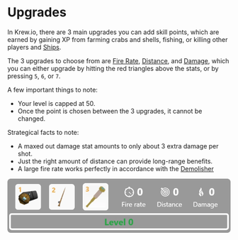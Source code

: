 # Upgrades

In Krew.io, there are 3 main upgrades you can add skill points, which are earned by gaining XP from farming crabs and shells, fishing, or killing other players and [Ships](ships.md).

The 3 upgrades to choose from are [Fire Rate](firerate.md), [Distance](distance.md), and [Damage](damage.md), which you can either upgrade by hitting the red triangles above the stats, or by pressing `5`, `6`, or `7`.

A few important things to note:

- Your level is capped at 50.
- Once the point is chosen between the 3 upgrades, it cannot be changed.

Strategical facts to note:

- A maxed out damage stat amounts to only about 3 extra damage per shot.
- Just the right amount of distance can provide long-range benefits.
- A large fire rate works perfectly in accordance with the [Demolisher](/items/cannon/demolisher.md)

![Upgrades Bar](../assets/img/upgradesbar.png)